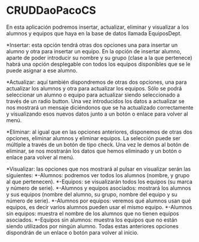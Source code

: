 # CRUDDaoPacoCS
En esta aplicación podremos insertar, actualizar, eliminar y visualizar a los alumnos y equipos que haya en la base de datos llamada EquiposDept.

*Insertar: esta opción tendrá otras dos opciones una para insertar un alumno y otra para insertar un equipo. En la opción de insertar alumno, aparte de poder introducir su nombre y su grupo (clase a la que pertenece) habrá una opción desplegable con todos los equipos disponibles que se le puede asignar a ese alumno.

*Actualizar: aquí también dispondremos de otras dos opciones, una para actualizar los alumnos y otra para actualizar los equipos. Sólo se podrá seleccionar un alumno o equipo para actualizar siendo seleccionado a través de un radio button. Una vez introducidos los datos a actualizar se nos mostrará un mensaje diciéndonos que se ha actualizado correctamente y visualizando esos nuevos datos junto a un botón o enlace para volver al menú.

*Eliminar: al igual que en las opciones anteriores, disponemos de otras dos opciones, eliminar alumnos y eliminar equipos. La selección puede ser múltiple a través de un botón de tipo check. Una vez le demos al botón de eliminar, se nos mostrarán los datos que hemos eliminado y un botón o enlace para volver al menú.

*Visualizar: las opciones que nos mostrará al pulsar en visualizar serán las siguientes:
  *-Alumnos: podremos ver todos los alumnos (nombre, y grupo al que pertenecen).
  *-Equipos: se visualizarán todos los equipos (su marca y número de serie).
  *-Alumnos y equipos asociados: mostrará los alumnos y sus equipos (nombre del alumno, su grupo, nombre del equipo y su número de serie).
  *-Alumnos por equipos: veremos qué alumnos usan qué equipos, es decir varios alumnos pueden usar el mismo equipo.
  *-Alumnos sin equipos: muestra el nombre de los alumnos que no tienen equipos asociados.
  *-Equipos sin alumnos: muestra los equipos que no están siendo utilizados por ningún alumno.
  Todas estas anteriores opciones dispondrán de un enlace o botón para volver al inicio.
